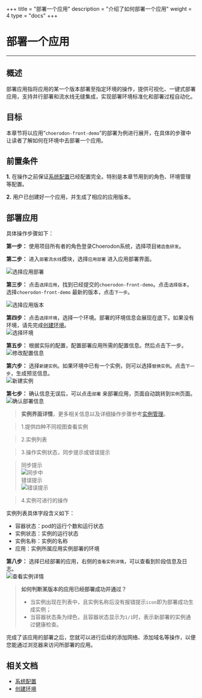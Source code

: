 +++
title = "部署一个应用"
description = "介绍了如何部署一个应用"
weight = 4
type = "docs"
+++


# 部署一个应用
---
## 概述
部署应用指将应用的某一个版本部署至指定环境的操作，提供可视化、一键式部署应用，支持并行部署和流水线无缝集成，实现部署环境标准化和部署过程自动化。

## 目标

本章节将以应用“`choerodon-front-demo`”的部署为例进行展开，在具体的步骤中让读者了解如何在环境中去部署一个应用。

## 前置条件
**1.** 在操作之前保证[系统配置](../../../user-guide/system-configuration)已经配置完全。特别是本章节用到的角色、环境管理等配置。

**2.** 用户已创建好一个应用，并生成了相应的应用版本。


## 部署应用

具体操作步骤如下：

**第一步：** 使用项目所有者的角色登录Choerodon系统，选择项目`猪齿鱼研发`。

**第二步：** 进入`部署流水线`模块，选择`应用部署` 进入应用部署界面。  

![选择应用部署](/docs/quick-start/image/microservice-front23.png)

**第三步：** 点击`选择应用`，找到已经提交的`choerodon-front-demo`。点击`选择版本`，选择`choerodon-front-demo` 最新的版本，点击`下一步`。 

![选择应用版本](/docs/quick-start/image/microservice-front24.png)

**第四步：** 点击`选择环境`，选择一个环境。部署的环境信息会展现在底下。如果没有环境，请先完成[创建环境](../../../user-guide/deployment-pipeline/environment-pipeline)。  
![选择环境](/docs/quick-start/image/microservice-front25.png)

**第五步：** 根据实际的配置，配置部署应用所需的配置信息。然后点击下一步。  
 ![修改配置信息](/docs/quick-start/image/microservice-front26.png)

**第六步：** 选择`新建实例`。如果环境中已有一个实例，则可以选择`替换实例`。点击`下一步`，生成预览信息。  
 ![新建实例](/docs/quick-start/image/microservice-front27.png)

**第七步：** 确认信息无误后，可以点击`部署` 来部署应用，页面自动跳转到`实例`页面。  
 ![确认部署信息](/docs/quick-start/image/microservice-front28.png)  

 >**实例界面详情**，更多相关信息以及详细操作步骤参考[实例管理](../../../user-guide/deployment-pipeline/instance)。
 
 > 1.提供四种不同视图查看实例

 > 2.实例列表

 > 3.操作实例状态，同步提示或错误提示<br>

 > 同步提示<br>
 > ![同步中](/docs/quick-start/image/microservice-front34.png)<br>
 > 错误提示<br>
 > ![错误提示](/docs/quick-start/image/microservice-front30-2.png)

 > 4.实例可进行的操作<br>
 >

 实例列表具体字段含义如下：

- 容器状态：pod的运行个数和运行状态
- 实例状态：实例的运行状态
- 实例名称：实例的名称
- 应用：实例所属应用实例部署的环境


**第八步：** 选择已经部署的应用，右侧的`查看实例详情`，可以查看到阶段信息及日志。  
![查看实例详情](/docs/quick-start/image/microservice-front32.png)

> **如何判断某版本的应用已经部署成功并通过？**
>
>* 当实例出现在列表中，且实例名称后没有报错提示`icon`即为部署成功生成实例；
>* 当容器状态条为绿色，且容器状态显示为`1/1`时，表示新部署的实例通过健康检查。
  
  完成了该应用的部署之后，您就可以进行后续的添加网络、添加域名等操作，以便您能通过浏览器来访问所部署的应用。
## 相关文档
- [系统配置](../../../user-guide/system-configuration)  
- [创建环境](../../../user-guide/deployment-pipeline/environment-pipeline)